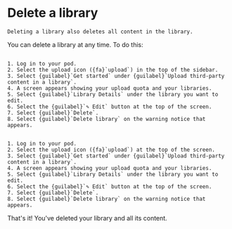 # Delete a library

```{warning}
Deleting a library also deletes all content in the library.
```

You can delete a library at any time. To do this:

```{tabbed} Desktop

1. Log in to your pod.
2. Select the upload icon ({fa}`upload`) in the top of the sidebar.
3. Select {guilabel}`Get started` under {guilabel}`Upload third-party content in a library`.
4. A screen appears showing your upload quota and your libraries.
5. Select {guilabel}`Library Details` under the library you want to edit.
6. Select the {guilabel}`✎ Edit` button at the top of the screen.
7. Select {guilabel}`Delete`.
8. Select {guilabel}`Delete library` on the warning notice that appears.

```

```{tabbed} Mobile

1. Log in to your pod.
2. Select the upload icon ({fa}`upload`) at the top of the screen.
3. Select {guilabel}`Get started` under {guilabel}`Upload third-party content in a library`.
4. A screen appears showing your upload quota and your libraries.
5. Select {guilabel}`Library Details` under the library you want to edit.
6. Select the {guilabel}`✎ Edit` button at the top of the screen.
7. Select {guilabel}`Delete`.
8. Select {guilabel}`Delete library` on the warning notice that appears.

```

That's it! You've deleted your library and all its content.

